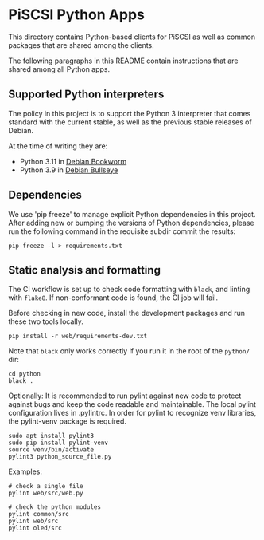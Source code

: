 # PiSCSI Python Apps 

This directory contains Python-based clients for PiSCSI as well as common 
packages that are shared among the clients. 

The following paragraphs in this README contain instructions that are shared 
among all Python apps.

## Supported Python interpreters

The policy in this project is to support the Python 3 interpreter that comes 
standard with the current stable, as well as the previous stable releases of Debian.

At the time of writing they are:
- Python 3.11 in [Debian Bookworm](https://packages.debian.org/bookworm/python3)
- Python 3.9 in [Debian Bullseye](https://packages.debian.org/bullseye/python3)

## Dependencies

We use 'pip freeze' to manage explicit Python dependencies in this project.
After adding new or bumping the versions of Python dependencies,
please run the following command in the requisite subdir commit the results:

```
pip freeze -l > requirements.txt
```

## Static analysis and formatting

The CI workflow is set up to check code formatting with `black`,
and linting with `flake8`. If non-conformant code is found, the CI job
will fail.

Before checking in new code, install the development packages and run
these two tools locally.

```
pip install -r web/requirements-dev.txt
```

Note that `black` only works correctly if you run it in the root of the
`python/` dir:

```
cd python
black .
```

Optionally: It is recommended to run pylint against new code to protect against bugs
and keep the code readable and maintainable.
The local pylint configuration lives in .pylintrc.
In order for pylint to recognize venv libraries, the pylint-venv package is required.

```
sudo apt install pylint3
sudo pip install pylint-venv
source venv/bin/activate
pylint3 python_source_file.py
```

Examples:
```
# check a single file
pylint web/src/web.py

# check the python modules
pylint common/src
pylint web/src
pylint oled/src
```
